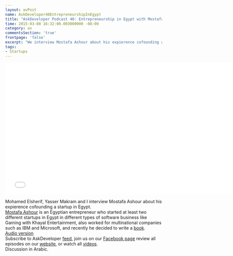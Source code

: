 ```yaml
---
layout: avPost
name: AskDeveloper40EntrepreneurshipInEgypt
title: "AskDeveloper Podcast 40: Entrepreneurship in Egypt with Mostafa Ashour"
time: 2015-03-08 16:32:00.003000000 -08:00
category: av
commentsSection: 'true'
frontpage: 'false'
excerpt: "We interview Mostafa Ashour about his expierence cofounding a startup in Egypt"
tags: 
- Startups 
---
```


<iframe width="750" height="422" src="//www.youtube.com/embed/FmSclkL6xmg" frameborder="0" allowfullscreen></iframe>

Mohamed Elsherif, Yasser Makram and I interview Mostafa Ashour about his expierence cofounding a startup in Egypt.  
[Mostafa Ashour](http://www.mostafaashour.com/) is an Egyptian entrepreneur who started at least two different startups in Egypt in different types of software business like Gaming with Khayal Entertainment, also worked for multinational companies such as IBM and Microsoft, and recently he decided to write a [book](https://kotobi.com/shop/ar/%D8%A7%D9%84%D8%AA%D8%AC%D8%B1%D8%A8%D8%A9-%D8%A7%D9%84%D8%AE%D9%8A%D8%A7%D9%84%D9%8A%D8%A9).  
[Audio version](https://soundcloud.com/askdeveloper/ep40-entrepreneurship-in-egypt-with-mostafa-ashour)  
Subscribe to AskDeveloper [feed](http://feeds.feedburner.com/Askdeveloper), join us on our [Facebook page](https://www.facebook.com/askdeveloper) review all episodes on our [website](http://www.askdeveloper.com/), or watch all [videos](https://www.youtube.com/user/bashmohandes/).  
Discussion in Arabic.  
